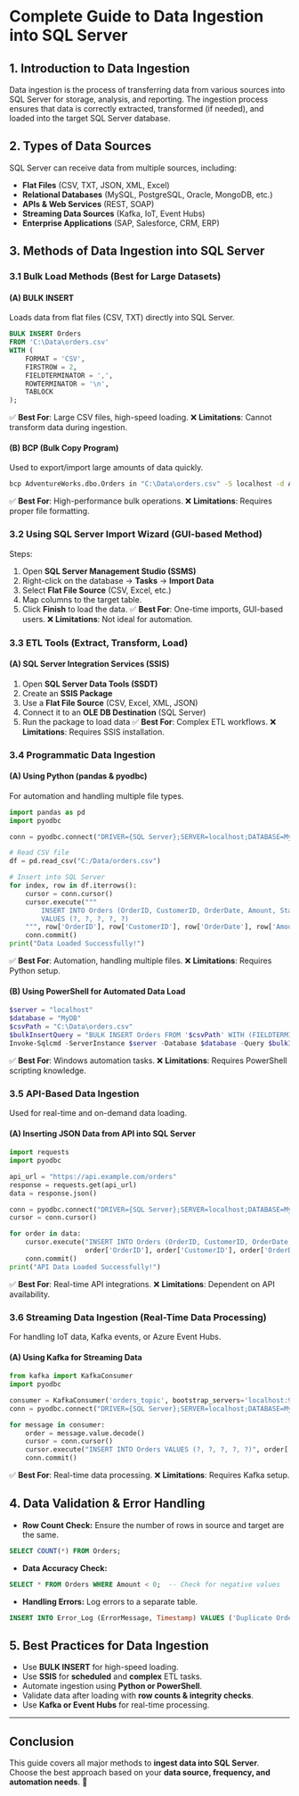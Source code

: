 # **Complete Guide to Data Ingestion into SQL Server**

## **1. Introduction to Data Ingestion**

Data ingestion is the process of transferring data from various sources into SQL Server for storage, analysis, and reporting. The ingestion process ensures that data is correctly extracted, transformed (if needed), and loaded into the target SQL Server database.

## **2. Types of Data Sources**

SQL Server can receive data from multiple sources, including:

- **Flat Files** (CSV, TXT, JSON, XML, Excel)
- **Relational Databases** (MySQL, PostgreSQL, Oracle, MongoDB, etc.)
- **APIs & Web Services** (REST, SOAP)
- **Streaming Data Sources** (Kafka, IoT, Event Hubs)
- **Enterprise Applications** (SAP, Salesforce, CRM, ERP)

## **3. Methods of Data Ingestion into SQL Server**

### **3.1 Bulk Load Methods (Best for Large Datasets)**

#### **(A) BULK INSERT**

Loads data from flat files (CSV, TXT) directly into SQL Server.

```sql
BULK INSERT Orders
FROM 'C:\Data\orders.csv'
WITH (
    FORMAT = 'CSV',
    FIRSTROW = 2,
    FIELDTERMINATOR = ',',
    ROWTERMINATOR = '\n',
    TABLOCK
);
```

✅ **Best For**: Large CSV files, high-speed loading. ❌ **Limitations**: Cannot transform data during ingestion.

#### **(B) BCP (Bulk Copy Program)**

Used to export/import large amounts of data quickly.

```sh
bcp AdventureWorks.dbo.Orders in "C:\Data\orders.csv" -S localhost -d AdventureWorks -U sa -P password -c -t,
```

✅ **Best For**: High-performance bulk operations. ❌ **Limitations**: Requires proper file formatting.

### **3.2 Using SQL Server Import Wizard (GUI-based Method)**

Steps:

1. Open **SQL Server Management Studio (SSMS)**
2. Right-click on the database → **Tasks** → **Import Data**
3. Select **Flat File Source** (CSV, Excel, etc.)
4. Map columns to the target table.
5. Click **Finish** to load the data. ✅ **Best For**: One-time imports, GUI-based users. ❌ **Limitations**: Not ideal for automation.

### **3.3 ETL Tools (Extract, Transform, Load)**

#### **(A) SQL Server Integration Services (SSIS)**

1. Open **SQL Server Data Tools (SSDT)**
2. Create an **SSIS Package**
3. Use a **Flat File Source** (CSV, Excel, XML, JSON)
4. Connect it to an **OLE DB Destination** (SQL Server)
5. Run the package to load data ✅ **Best For**: Complex ETL workflows. ❌ **Limitations**: Requires SSIS installation.

### **3.4 Programmatic Data Ingestion**

#### **(A) Using Python (pandas & pyodbc)**

For automation and handling multiple file types.

```python
import pandas as pd
import pyodbc

conn = pyodbc.connect("DRIVER={SQL Server};SERVER=localhost;DATABASE=MyDB;Trusted_Connection=yes;")

# Read CSV file
df = pd.read_csv("C:/Data/orders.csv")

# Insert into SQL Server
for index, row in df.iterrows():
    cursor = conn.cursor()
    cursor.execute("""
        INSERT INTO Orders (OrderID, CustomerID, OrderDate, Amount, Status)
        VALUES (?, ?, ?, ?, ?)
    """, row['OrderID'], row['CustomerID'], row['OrderDate'], row['Amount'], row['Status'])
    conn.commit()
print("Data Loaded Successfully!")
```

✅ **Best For**: Automation, handling multiple files. ❌ **Limitations**: Requires Python setup.

#### **(B) Using PowerShell for Automated Data Load**

```powershell
$server = "localhost"
$database = "MyDB"
$csvPath = "C:\Data\orders.csv"
$bulkInsertQuery = "BULK INSERT Orders FROM '$csvPath' WITH (FIELDTERMINATOR = ',', ROWTERMINATOR = '\n', FIRSTROW = 2)"
Invoke-Sqlcmd -ServerInstance $server -Database $database -Query $bulkInsertQuery
```

✅ **Best For**: Windows automation tasks. ❌ **Limitations**: Requires PowerShell scripting knowledge.

### **3.5 API-Based Data Ingestion**

Used for real-time and on-demand data loading.

#### **(A) Inserting JSON Data from API into SQL Server**

```python
import requests
import pyodbc

api_url = "https://api.example.com/orders"
response = requests.get(api_url)
data = response.json()

conn = pyodbc.connect("DRIVER={SQL Server};SERVER=localhost;DATABASE=MyDB;Trusted_Connection=yes;")
cursor = conn.cursor()

for order in data:
    cursor.execute("INSERT INTO Orders (OrderID, CustomerID, OrderDate, Amount, Status) VALUES (?, ?, ?, ?, ?)",
                   order['OrderID'], order['CustomerID'], order['OrderDate'], order['Amount'], order['Status'])
    conn.commit()
print("API Data Loaded Successfully!")
```

✅ **Best For**: Real-time API integrations. ❌ **Limitations**: Dependent on API availability.

### **3.6 Streaming Data Ingestion (Real-Time Data Processing)**

For handling IoT data, Kafka events, or Azure Event Hubs.

#### **(A) Using Kafka for Streaming Data**

```python
from kafka import KafkaConsumer
import pyodbc

consumer = KafkaConsumer('orders_topic', bootstrap_servers='localhost:9092')
conn = pyodbc.connect("DRIVER={SQL Server};SERVER=localhost;DATABASE=MyDB;Trusted_Connection=yes;")

for message in consumer:
    order = message.value.decode()
    cursor = conn.cursor()
    cursor.execute("INSERT INTO Orders VALUES (?, ?, ?, ?, ?)", order['OrderID'], order['CustomerID'], order['OrderDate'], order['Amount'], order['Status'])
    conn.commit()
```

✅ **Best For**: Real-time data processing. ❌ **Limitations**: Requires Kafka setup.

## **4. Data Validation & Error Handling**

- **Row Count Check:** Ensure the number of rows in source and target are the same.

```sql
SELECT COUNT(*) FROM Orders;
```

- **Data Accuracy Check:**

```sql
SELECT * FROM Orders WHERE Amount < 0;  -- Check for negative values
```

- **Handling Errors:** Log errors to a separate table.

```sql
INSERT INTO Error_Log (ErrorMessage, Timestamp) VALUES ('Duplicate Order ID found', GETDATE());
```

## **5. Best Practices for Data Ingestion**

- Use **BULK INSERT** for high-speed loading.
- Use **SSIS** for **scheduled** and **complex** ETL tasks.
- Automate ingestion using **Python or PowerShell**.
- Validate data after loading with **row counts & integrity checks**.
- Use **Kafka or Event Hubs** for real-time processing.

---

## **Conclusion**

This guide covers all major methods to **ingest data into SQL Server**. Choose the best approach based on your **data source, frequency, and automation needs**. 🚀

